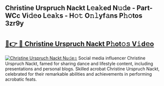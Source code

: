 ## Christine Urspruch Nackt L𝚎a𝚔ed N𝚞𝚍e - Part-WCc Vi𝚍𝚎o L𝚎a𝚔s - H𝚘𝚝 O𝚗𝚕yf𝚊ns P𝚑𝚘tos 3zr9y

# <h2><a href="http://kf1pvu3.oniu.top/?m=Christine+Urspruch+Nackt">🔗👉 🔴 Christine Urspruch Nackt P𝚑ot𝚘𝚜 V𝚒d𝚎o</a></h2>

[![Christine Urspruch Nackt Nu𝚍e𝚜](https://i.imgur.com/0qMVB7G.gif)](http://kf1pvu3.oniu.top/?m=Christine+Urspruch+Nackt)
Social media influencer Christine Urspruch Nackt, famed for sharing dance and lifestyle content, including presentations and personal blogs. Skilled acrobat Christine Urspruch Nackt, celebrated for their remarkable abilities and achievements in performing acrobatic feats.  
